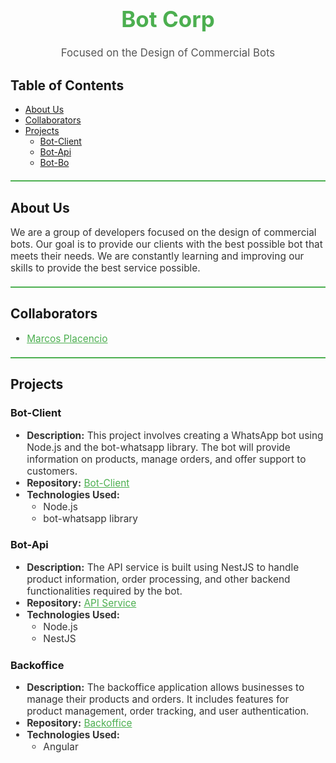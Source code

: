 <h1 style="text-align:center; font-size: 2.5em; color: #4CAF50;">Bot Corp</h1>
<p style="text-align:center; font-size: 1.2em; color: #555;">Focused on the Design of Commercial Bots</p>

## Table of Contents
- [About Us](#about-us)
- [Collaborators](#collaborators)
- [Projects](#projects)
    - [Bot-Client](#bot-client)
    - [Bot-Api](#bot-api)
    - [Bot-Bo](#backoffice)

<div style="border-top: 2px solid #4CAF50; margin-top: 20px;"></div>

## About Us
<p style="font-size: 1.1em; color: #333;">
We are a group of developers focused on the design of commercial bots. Our goal is to provide our clients with the best possible bot that meets their needs. We are constantly learning and improving our skills to provide the best service possible.
</p>

<div style="border-top: 2px solid #4CAF50; margin-top: 20px;"></div>

## Collaborators
<ul style="font-size: 1.1em; color: #333;">
  <li><a href="https://github.com/MarcosPD3008" style="color: #4CAF50;">Marcos Placencio</a></li>
</ul>

<div style="border-top: 2px solid #4CAF50; margin-top: 20px;"></div>

## Projects

### Bot-Client
<ul style="font-size: 1.1em; color: #333;">
  <li><strong>Description:</strong> This project involves creating a WhatsApp bot using Node.js and the bot-whatsapp library. The bot will provide information on products, manage orders, and offer support to customers.</li>
  <li><strong>Repository:</strong> <a href="#" style="color: #4CAF50;">Bot-Client</a></li>
  <li><strong>Technologies Used:</strong>
    <ul>
      <li>Node.js</li>
      <li>bot-whatsapp library</li>
    </ul>
  </li>
</ul>

### Bot-Api
<ul style="font-size: 1.1em; color: #333;">
  <li><strong>Description:</strong> The API service is built using NestJS to handle product information, order processing, and other backend functionalities required by the bot.</li>
  <li><strong>Repository:</strong> <a href="#" style="color: #4CAF50;">API Service</a></li>
  <li><strong>Technologies Used:</strong>
    <ul>
      <li>Node.js</li>
      <li>NestJS</li>
    </ul>
  </li>
</ul>

### Backoffice
<ul style="font-size: 1.1em; color: #333;">
  <li><strong>Description:</strong> The backoffice application allows businesses to manage their products and orders. It includes features for product management, order tracking, and user authentication.</li>
  <li><strong>Repository:</strong> <a href="#" style="color: #4CAF50;">Backoffice</a></li>
  <li><strong>Technologies Used:</strong>
    <ul>
      <li>Angular</li>
    </ul>
  </li>
</ul>
